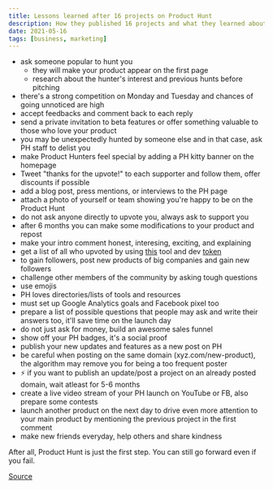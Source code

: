```yaml
---
title: Lessons learned after 16 projects on Product Hunt
description: How they published 16 projects and what they learned about Product Hunt
date: 2021-05-16
tags: [business, marketing]
---
```


- ask someone popular to hunt you
    - they will make your product appear on the first page
    - research about the hunter's interest and previous hunts before pitching
- there's a strong competition on Monday and Tuesday and chances of going unnoticed are high
- accept feedbacks and comment back to each reply
- send a private invitation to beta features or offer something valuable to those who love your product
- you may be unexpectedly hunted by someone else and in that case, ask PH staff to delist you
- make Product Hunters feel special by adding a PH kitty banner on the homepage
- Tweet "thanks for the upvote!" to each supporter and follow them, offer discounts if possible
- add a blog post, press mentions, or interviews to the PH page
- attach a photo of yourself or team showing you're happy to be on the Product Hunt
- do not ask anyone directly to upvote you, always ask to support you
- after 6 months you can make some modifications to your product and repost
- make your intro comment honest, interesing, exciting, and explaining
- get a list of all who upvoted by using [this](https://product-hunt-upvotes.herokuapp.com/) tool and dev [token](https://www.producthunt.com/v1/oauth/applications)
- to gain followers, post new products of big companies and gain new followers
- challenge other members of the community by asking tough questions
- use emojis
- PH loves directories/lists of tools and resources
- must set up Google Analytics goals and Facebook pixel too
- prepare a list of possible questions that people may ask and write their answers too, it'll save time on the launch day
- do not just ask for money, build an awesome sales funnel
- show off your PH badges, it's a social proof
- publish your new updates and features as a new post on PH
- be careful when posting on the same domain (xyz.com/new-product), the algorithm may remove you for being a too frequent poster
- ⚡ if you want to publish an update/post a project on an already posted domain, wait atleast for 5-6 months
- create a live video stream of your PH launch on YouTube or FB, also prepare some contests
- launch another product on the next day to drive even more attention to your main product by mentioning the previous project in the first comment
- make new friends everyday, help others and share kindness

After all, Product Hunt is just the first step. You can still go forward even if you fail.

[Source](https://isora.me/what-ive-learned-from-publishing-10-product-hunt-projects/)